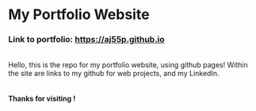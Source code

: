 # My Portfolio Website

### Link to portfolio: <a href="https://aj55p.github.io">https://aj55p.github.io</a>

\
Hello, this is the repo for my portfolio website, using github pages! Within the site are links to my github for web projects, and my LinkedIn.  
\
\
**Thanks for visiting !**